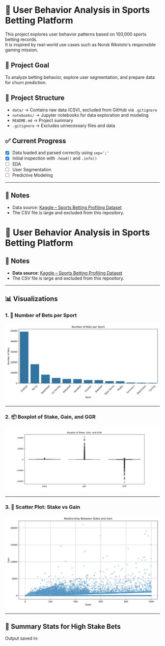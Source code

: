 # 🎯 User Behavior Analysis in Sports Betting Platform

This project explores user behavior patterns based on 100,000 sports betting records.  
It is inspired by real-world use cases such as Norsk Rikstoto's responsible gaming mission.

## 🧪 Project Goal
To analyze betting behavior, explore user segmentation, and prepare data for churn prediction.

## 📂 Project Structure

- `data/` → Contains raw data (CSV), excluded from GitHub via `.gitignore`
- `notebooks/` → Jupyter notebooks for data exploration and modeling
- `README.md` → Project summary
- `.gitignore` → Excludes unnecessary files and data

## ✅ Current Progress

- [x] Data loaded and parsed correctly using `sep=';'`
- [x] Initial inspection with `.head()` and `.info()`
- [ ] EDA
- [ ] User Segmentation
- [ ] Predictive Modeling

---

## 📌 Notes

- Data source: [Kaggle – Sports Betting Profiling Dataset](https://www.kaggle.com/datasets/emiliencoicaud/sports-betting-profiling-dataset)
- The CSV file is large and excluded from this repository.

# 🧠 User Behavior Analysis in Sports Betting Platform

## 📌 Notes

- **Data source**: [Kaggle – Sports Betting Profiling Dataset](https://www.kaggle.com/datasets/emiliocindolo/sports-betting-profiling-dataset)
- The CSV file is large and excluded from this repository.

---

## 📊 Visualizations

### 1. 📌 Number of Bets per Sport
![Bets per Sport](notebooks/plots/bets_per_sport.png)

---

### 2. 📦 Boxplot of Stake, Gain, and GGR
![Boxplot of Stake, Gain, and GGR](notebooks/plots/boxplot_stake_gain_ggr.png)



---

### 3. 🧪 Scatter Plot: Stake vs Gain
![Scatter Plot](notebooks/plots/stake_vs_gain.png)

---

## 📂 Summary Stats for High Stake Bets
Output saved in:





  
